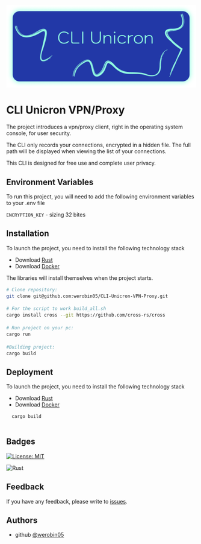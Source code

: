 ![Logo](./assets/icon.png)

# CLI Unicron VPN/Proxy

The project introduces a vpn/proxy client, right in the operating system console, for user security.

The CLI only records your connections, encrypted in a hidden file. The full path will be displayed when viewing the list of your connections.

This CLI is designed for free use and complete user privacy.

## Environment Variables

To run this project, you will need to add the following environment variables to your .env file

`ENCRYPTION_KEY` - sizing 32 bites

## Installation

To launch the project, you need to install the following technology stack

- Download [Rust](https://www.rust-lang.org/tools/install)
- Download [Docker](https://www.docker.com/products/docker-desktop/)

The libraries will install themselves when the project starts.

```bash
# Clone repository:
git clone git@github.com:werobin05/CLI-Unicron-VPN-Proxy.git

# For the script to work build_all.sh
cargo install cross --git https://github.com/cross-rs/cross

# Run project on your pc:
cargo run

#Building project:
cargo build
```

## Deployment

To launch the project, you need to install the following technology stack

- Download [Rust](https://www.rust-lang.org/tools/install)
- Download [Docker](https://www.docker.com/products/docker-desktop/)

```bash
  cargo build
  
```

## Badges

[![License: MIT](https://img.shields.io/badge/License-MIT-blue?style=for-the-badge&logo=opensourceinitiative&logoColor=white)](https://choosealicense.com/licenses/mit/)

![Rust](https://img.shields.io/badge/-Rust-gray?logo=rust&logoColor=black&labelColor=orange&style=for-the-badge)

## Feedback

If you have any feedback, please write to [issues](https://github.com/werobin05/CLI-Unicron-VPN-Proxy/issues/new).

## Authors

- github [@werobin05](https://github.com/werobin05)